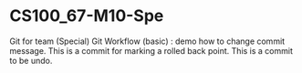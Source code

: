 # CS100_67-M10-Spe
Git for team (Special)
Git Workflow (basic) : demo how to change commit message.
This is a commit for marking a rolled back point.
This is a commit to be undo.